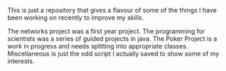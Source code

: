 This is just a repository that gives a flavour of some of the things I have been working on recently to improve my skills. 

The networks project was a first year project.
The programming for scientists was a series of guided projects in java.
The Poker Project is a work in progress and needs splitting into appropriate classes.
Miscellaneous is just the odd script I actually saved to show some of my interests.
